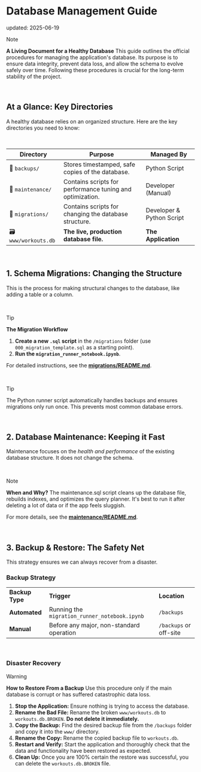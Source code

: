 # Database Management Guide
updated: 2025-06-19


> [!NOTE] 
> **A Living Document for a Healthy Database**
> This guide outlines the official procedures for managing the application's database. Its purpose is to ensure data integrity, prevent data loss, and allow the schema to evolve safely over time. Following these procedures is crucial for the long-term stability of the project.

</br>

## At a Glance: Key Directories

A healthy database relies on an organized structure. Here are the key directories you need to know:


</br>

| **Directory**         | **Purpose**                                               | **Managed By**            |
| --------------------- | --------------------------------------------------------- | ------------------------- |
| 📂 `backups/`         | Stores timestamped, safe copies of the database.          | Python Script             |
| 📂 `maintenance/`     | Contains scripts for performance tuning and optimization. | Developer (Manual)        |
| 📂 `migrations/`      | Contains scripts for changing the database structure.     | Developer & Python Script |
| 🗃️ `www/workouts.db` | **The live, production database file.**                   | **The Application**       |

</br>

## 1. Schema Migrations: Changing the Structure

This is the process for making structural changes to the database, like adding a table or a column.

</br>

> [!TIP] 
> **The Migration Workflow**
> 1. **Create a new `.sql` script** in the `/migrations` folder (use `000_migration_template.sql` as a starting point).
> 2. **Run the `migration_runner_notebook.ipynb`**.
> 
> For detailed instructions, see the **[migrations/README.md](https://github.com/drusho/SQLPage-Workout-Logger/blob/master/migrations/README.md)**.



</br>

> [!TIP] 
> The Python runner script automatically handles backups and ensures migrations only run once. 
> This prevents most common database errors.

</br>


## 2. Database Maintenance: Keeping it Fast

Maintenance focuses on the _health and performance_ of the existing database structure. It does not change the schema.

</br>

> [!NOTE] 
> **When and Why?**
> The maintenance.sql script cleans up the database file, rebuilds indexes, and optimizes the query planner. 
> It's best to run it after deleting a lot of data or if the app feels sluggish.
> 
> For more details, see the **[maintenance/README.md](https://github.com/drusho/SQLPage-Workout-Logger/blob/master/maintence/README.md)**.

</br>

## 3. Backup & Restore: The Safety Net

This strategy ensures we can always recover from a disaster.

### Backup Strategy

|   |   |   |
|---|---|---|
|**Backup Type**|**Trigger**|**Location**|
|**Automated**|Running the `migration_runner_notebook.ipynb`|`/backups`|
|**Manual**|Before any major, non-standard operation|`/backups` or off-site|

</br>

### Disaster Recovery

> [!WARNING] 
> **How to Restore From a Backup**
> Use this procedure only if the main database is corrupt or has suffered catastrophic data loss.
> 
> 1. **Stop the Application:** Ensure nothing is trying to access the database.
> 2. **Rename the Bad File:** Rename the broken `www/workouts.db` to `workouts.db.BROKEN`. **Do not delete it immediately.**
> 3. **Copy the Backup:** Find the desired backup file from the `/backups` folder and copy it into the `www/` directory.
> 4. **Rename the Copy:** Rename the copied backup file to `workouts.db`.
> 5. **Restart and Verify:** Start the application and thoroughly check that the data and functionality have been restored as expected.
> 6. **Clean Up:** Once you are 100% certain the restore was successful, you can delete the `workouts.db.BROKEN` file.
>